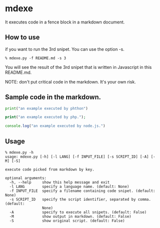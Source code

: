 mdexe
=====

It executes code in a fence block in a markdown document.

## How to use

if you want to run the 3rd snipet.  You can use the option -s.

```
% mdexe.py -f README.md -s 3
```

You will see the result of the 3rd snipet
that is written in Javascript in this README.md.

NOTE: don't put critical code in the markdown.  It's your own risk.

## Sample code in the markdown.

```python
print("an example executed by phthon")
```

```php
print("an example executed by php.");
```

```js
console.log("an example executed by node.js.")
```

## Usage

```
% mdexe.py -h
usage: mdexe.py [-h] [-l LANG] [-f INPUT_FILE] [-s SCRIPT_ID] [-A] [-M] [-S]

execute code picked from markdown by key.

optional arguments:
  -h, --help     show this help message and exit
  -l LANG        specify a language name. (default: None)
  -f INPUT_FILE  specify a filename containing code snipet. (default: None)
  -s SCRIPT_ID   specify the script identifier, separated by comma. (default:
                 None)
  -A             specify to execute all snipets. (default: False)
  -M             show output in markdown. (default: False)
  -S             show original script. (default: False)
```

